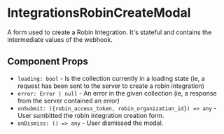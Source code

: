 # IntegrationsRobinCreateModal

A form used to create a Robin Integration. It's stateful and contains the intermediate values of the webhook.

## Component Props
- `loading: bool` - Is the collection currently in a loading state (ie, a request has been sent to
  the server to create a robin integration)
- `error: Error | null` - An error in the given collection (ie, a response from the server contained
  an error)
- `onSubmit: ({robin_access_token, robin_organization_id}) => any` - User sumbitted the robin integration creation form.
- `onDismiss: () => any` - User dismissed the modal.
